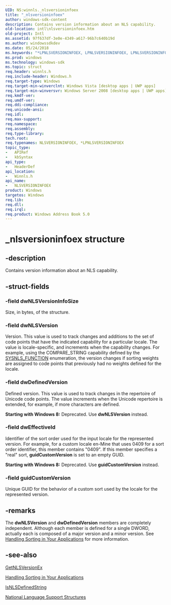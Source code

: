 ```yaml
---
UID: NS:winnls._nlsversioninfoex
title: "_nlsversioninfoex"
author: windows-sdk-content
description: Contains version information about an NLS capability.
old-location: intl\nlsversioninfoex.htm
old-project: Intl
ms.assetid: 97f637df-3e0e-4349-a617-96b7c640b19d
ms.author: windowssdkdev
ms.date: 05/24/2018
ms.keywords: "*LPNLSVERSIONINFOEX, LPNLSVERSIONINFOEX, LPNLSVERSIONINFOEX structure pointer [Internationalization for Windows Applications], NLSVERSIONINFOEX, NLSVERSIONINFOEX structure [Internationalization for Windows Applications], _nlsversioninfoex, _win32_NLSVERSIONINFOEX_str, intl.nlsversioninfoex, winnls/LPNLSVERSIONINFOEX, winnls/NLSVERSIONINFOEX"
ms.prod: windows
ms.technology: windows-sdk
ms.topic: struct
req.header: winnls.h
req.include-header: Windows.h
req.target-type: Windows
req.target-min-winverclnt: Windows Vista [desktop apps | UWP apps]
req.target-min-winversvr: Windows Server 2008 [desktop apps | UWP apps]
req.kmdf-ver: 
req.umdf-ver: 
req.ddi-compliance: 
req.unicode-ansi: 
req.idl: 
req.max-support: 
req.namespace: 
req.assembly: 
req.type-library: 
tech.root: 
req.typenames: NLSVERSIONINFOEX, *LPNLSVERSIONINFOEX
topic_type:
-	APIRef
-	kbSyntax
api_type:
-	HeaderDef
api_location:
-	Winnls.h
api_name:
-	NLSVERSIONINFOEX
product: Windows
targetos: Windows
req.lib: 
req.dll: 
req.irql: 
req.product: Windows Address Book 5.0
---
```


# _nlsversioninfoex structure


## -description



Contains version information about an NLS capability.




## -struct-fields




### -field dwNLSVersionInfoSize

Size, in bytes, of the structure.


### -field dwNLSVersion

Version. This value is used to track changes and additions to the set of code points that have the indicated capability for a particular locale. The value is locale-specific, and increments when the capability changes. For example, using the COMPARE_STRING capability defined by the <a href="https://msdn.microsoft.com/c34eb904-e264-4f7d-ac7f-4ec8cfc588b6">SYSNLS_FUNCTION</a> enumeration, the version changes if sorting weights are assigned to code points that previously had no weights defined for the locale.


### -field dwDefinedVersion

Defined version. This value is used to track changes in the repertoire of Unicode code points. The value increments when the Unicode repertoire is extended, for example, if more characters are defined.

<b>Starting with Windows 8:</b> Deprecated. Use <b>dwNLSVersion</b> instead.


### -field dwEffectiveId

Identifier of the sort order used for the input locale for the represented version. For example, for a custom locale en-Mine that uses 0409 for a sort order identifier, this member contains "0409". If this member specifies a "real" sort, <b>guidCustomVersion</b> is set to an empty GUID.

<b>Starting with Windows 8:</b> Deprecated. Use <b>guidCustomVersion</b> instead.


### -field guidCustomVersion

Unique GUID for the behavior of a custom sort used by the locale for the represented version.


## -remarks



The <b>dwNLSVersion</b> and <b>dwDefinedVersion</b> members are completely independent. Although each member is defined for a single DWORD, actually each is composed of a major version and a minor version. See <a href="https://msdn.microsoft.com/c8fc32bd-02bd-4a40-a836-d9ad9f69c209">Handling Sorting in Your Applications</a> for more information.




## -see-also




<a href="https://msdn.microsoft.com/255e6774-eb70-41db-a372-8796166ee8d6">GetNLSVersionEx</a>



<a href="https://msdn.microsoft.com/c8fc32bd-02bd-4a40-a836-d9ad9f69c209">Handling Sorting in Your Applications</a>



<a href="https://msdn.microsoft.com/0beb0470-ecdc-4a24-b28c-0738e1df9d49">IsNLSDefinedString</a>



<a href="https://msdn.microsoft.com/75382149-7d4e-4b3e-929e-ee39bf666110">National Language Support Structures</a>
 

 

